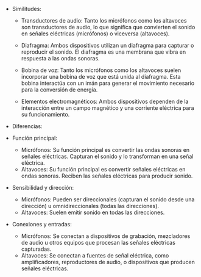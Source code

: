 * Similitudes:

  - Transductores de audio: Tanto los micrófonos como los altavoces son transductores de audio, 
    lo que significa que convierten el sonido en señales eléctricas (micrófonos) o viceversa (altavoces).

  - Diafragma: Ambos dispositivos utilizan un diafragma para capturar o reproducir el sonido. 
    El diafragma es una membrana que vibra en respuesta a las ondas sonoras.

  - Bobina de voz: Tanto los micrófonos como los altavoces suelen incorporar una bobina de voz que está unida al diafragma. 
    Esta bobina interactúa con un imán para generar el movimiento necesario para la conversión de energía.

  - Elementos electromagnéticos: Ambos dispositivos dependen de la interacción entre un campo magnético y una corriente eléctrica para su funcionamiento.

* Diferencias:

- Función principal:

  - Micrófonos: Su función principal es convertir las ondas sonoras en señales eléctricas. Capturan el sonido y lo transforman en una señal eléctrica.
  - Altavoces: Su función principal es convertir señales eléctricas en ondas sonoras. Reciben las señales eléctricas para producir sonido.

- Sensibilidad y dirección:

  - Micrófonos: Pueden ser direccionales (capturan el sonido desde una dirección) u omnidireccionales (todas las direcciones).
  - Altavoces: Suelen emitir sonido en todas las direcciones.
  
- Conexiones y entradas:

  - Micrófonos: Se conectan a dispositivos de grabación, mezcladores de audio u otros equipos que procesan las señales eléctricas capturadas.
  - Altavoces: Se conectan a fuentes de señal eléctrica, como amplificadores, reproductores de audio, o dispositivos que producen señales eléctricas.
